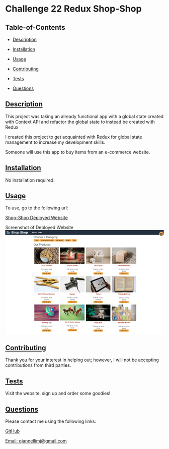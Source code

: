 # Challenge 22 Redux Shop-Shop
  
   

  ## Table-of-Contents

  * [Description](#description)
  * [Installation](#installation)
  * [Usage](#usage)
   
  * [Contributing](#contributing)
  * [Tests](#tests)
  * [Questions](#questions)
  
  ## [Description](#table-of-contents)

  This project was taking an already functional app with a global state created with Context API and refactor the global state to instead be created with Redux

  I created this project to get acquainted with Redux for global state management to increase my development skills.

  Someone will use this app to buy items from an e-commerce website.

  ## [Installation](#table-of-contents)

  No installation required.

  ## [Usage](#table-of-contents)

  To use, go to the following url:

  [Shop-Shop Deployed Website](https://young-escarpment-41408.herokuapp.com/)
  
  Screenshot of Deployed Website
  ![Screenshot of Deployed Website](/client/src/assets/screenshot.png)

  ## [Contributing](#table-of-contents)
  
  
  Thank you for your interest in helping out; however, I will not be accepting contributions from third parties.
    

  ## [Tests](#table-of-contents)

  Visit the website, sign up and order some goodies!

  ## [Questions](#table-of-contents)

  Please contact me using the following links:

  [GitHub](https://github.com/mjgiannelli)

  [Email: giannellimj@gmail.com](mailto:giannellimj@gmail.com)
